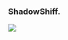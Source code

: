 ### ShadowShiff.

<img src="https://img.shields.io/badge/Python-#333132?style=for-the-badge&logo=Python&logoColor=yellow"/>
